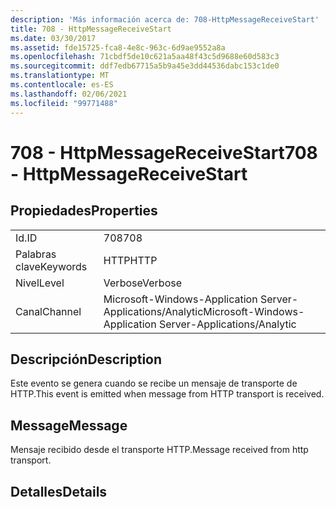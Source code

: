 ```yaml
---
description: 'Más información acerca de: 708-HttpMessageReceiveStart'
title: 708 - HttpMessageReceiveStart
ms.date: 03/30/2017
ms.assetid: fde15725-fca8-4e8c-963c-6d9ae9552a8a
ms.openlocfilehash: 71cbdf5de10c621a5aa48f43c5d9688e60d583c3
ms.sourcegitcommit: ddf7edb67715a5b9a45e3dd44536dabc153c1de0
ms.translationtype: MT
ms.contentlocale: es-ES
ms.lasthandoff: 02/06/2021
ms.locfileid: "99771488"
---
```

# <a name="708---httpmessagereceivestart"></a><span data-ttu-id="7b31b-103">708 - HttpMessageReceiveStart</span><span class="sxs-lookup"><span data-stu-id="7b31b-103">708 - HttpMessageReceiveStart</span></span>

## <a name="properties"></a><span data-ttu-id="7b31b-104">Propiedades</span><span class="sxs-lookup"><span data-stu-id="7b31b-104">Properties</span></span>  
  
|||  
|-|-|  
|<span data-ttu-id="7b31b-105">Id.</span><span class="sxs-lookup"><span data-stu-id="7b31b-105">ID</span></span>|<span data-ttu-id="7b31b-106">708</span><span class="sxs-lookup"><span data-stu-id="7b31b-106">708</span></span>|  
|<span data-ttu-id="7b31b-107">Palabras clave</span><span class="sxs-lookup"><span data-stu-id="7b31b-107">Keywords</span></span>|<span data-ttu-id="7b31b-108">HTTP</span><span class="sxs-lookup"><span data-stu-id="7b31b-108">HTTP</span></span>|  
|<span data-ttu-id="7b31b-109">Nivel</span><span class="sxs-lookup"><span data-stu-id="7b31b-109">Level</span></span>|<span data-ttu-id="7b31b-110">Verbose</span><span class="sxs-lookup"><span data-stu-id="7b31b-110">Verbose</span></span>|  
|<span data-ttu-id="7b31b-111">Canal</span><span class="sxs-lookup"><span data-stu-id="7b31b-111">Channel</span></span>|<span data-ttu-id="7b31b-112">Microsoft-Windows-Application Server-Applications/Analytic</span><span class="sxs-lookup"><span data-stu-id="7b31b-112">Microsoft-Windows-Application Server-Applications/Analytic</span></span>|  
  
## <a name="description"></a><span data-ttu-id="7b31b-113">Descripción</span><span class="sxs-lookup"><span data-stu-id="7b31b-113">Description</span></span>  

 <span data-ttu-id="7b31b-114">Este evento se genera cuando se recibe un mensaje de transporte de HTTP.</span><span class="sxs-lookup"><span data-stu-id="7b31b-114">This event is emitted when message from HTTP transport is received.</span></span>  
  
## <a name="message"></a><span data-ttu-id="7b31b-115">Message</span><span class="sxs-lookup"><span data-stu-id="7b31b-115">Message</span></span>  

 <span data-ttu-id="7b31b-116">Mensaje recibido desde el transporte HTTP.</span><span class="sxs-lookup"><span data-stu-id="7b31b-116">Message received from http transport.</span></span>  
  
## <a name="details"></a><span data-ttu-id="7b31b-117">Detalles</span><span class="sxs-lookup"><span data-stu-id="7b31b-117">Details</span></span>
